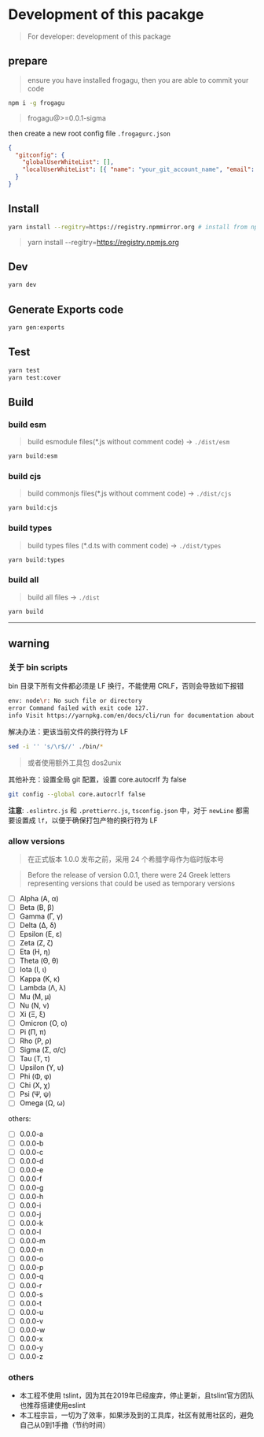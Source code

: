 # Development of this pacakge

> For developer: development of this package

## prepare

> ensure you have installed frogagu, then you are able to commit your code

```sh
npm i -g frogagu
```

> frogagu@>=0.0.1-sigma

then create a new root config file `.frogagurc.json`

```json
{
  "gitconfig": {
    "globalUserWhiteList": [],
    "localUserWhiteList": [{ "name": "your_git_account_name", "email": "your_git_accout_email" }]
  }
}
```

## Install

```sh
yarn install --regitry=https://registry.npmmirror.org # install from npm mirror (china-mirror)
```

> yarn install --regitry=https://registry.npmjs.org

## Dev

```sh
yarn dev
```

## Generate Exports code

```sh
yarn gen:exports
```

## Test

```sh
yarn test
yarn test:cover
```

## Build

### build esm

> build esmodule files(\*.js without comment code) → `./dist/esm`

```sh
yarn build:esm
```

### build cjs

> build commonjs files(\*.js without comment code) → `./dist/cjs`

```sh
yarn build:cjs
```

### build types

> build types files (\*.d.ts with comment code) → `./dist/types`

```sh
yarn build:types
```

### build all

> build all files → `./dist`

```sh
yarn build
```

---

## warning

### 关于 bin scripts

bin 目录下所有文件都必须是 LF 换行，不能使用 CRLF，否则会导致如下报错

```sh
env: node\r: No such file or directory
error Command failed with exit code 127.
info Visit https://yarnpkg.com/en/docs/cli/run for documentation about this command.
```

解决办法：更该当前文件的换行符为 LF

```sh
sed -i '' 's/\r$//' ./bin/*
```

> 或者使用额外工具包 dos2unix

其他补充：设置全局 git 配置，设置 core.autocrlf 为 false

```sh
git config --global core.autocrlf false
```

**注意**: `.eslintrc.js` 和 `.prettierrc.js`, `tsconfig.json` 中，对于 `newLine` 都需要设置成 `lf`，以便于确保打包产物的换行符为 LF

### allow versions

> 在正式版本 1.0.0 发布之前，采用 24 个希腊字母作为临时版本号

> Before the release of version 0.0.1, there were 24 Greek letters representing versions that could be used as temporary versions

- [ ] Alpha (Α, α)
- [ ] Beta (Β, β)
- [ ] Gamma (Γ, γ)
- [ ] Delta (Δ, δ)
- [ ] Epsilon (Ε, ε)
- [ ] Zeta (Ζ, ζ)
- [ ] Eta (Η, η)
- [ ] Theta (Θ, θ)
- [ ] Iota (Ι, ι)
- [ ] Kappa (Κ, κ)
- [ ] Lambda (Λ, λ)
- [ ] Mu (Μ, μ)
- [ ] Nu (Ν, ν)
- [ ] Xi (Ξ, ξ)
- [ ] Omicron (Ο, ο)
- [ ] Pi (Π, π)
- [ ] Rho (Ρ, ρ)
- [ ] Sigma (Σ, σ/ς)
- [ ] Tau (Τ, τ)
- [ ] Upsilon (Υ, υ)
- [ ] Phi (Φ, φ)
- [ ] Chi (Χ, χ)
- [ ] Psi (Ψ, ψ)
- [ ] Omega (Ω, ω)

others:

- [ ] 0.0.0-a
- [ ] 0.0.0-b
- [ ] 0.0.0-c
- [ ] 0.0.0-d
- [ ] 0.0.0-e
- [ ] 0.0.0-f
- [ ] 0.0.0-g
- [ ] 0.0.0-h
- [ ] 0.0.0-i
- [ ] 0.0.0-j
- [ ] 0.0.0-k
- [ ] 0.0.0-l
- [ ] 0.0.0-m
- [ ] 0.0.0-n
- [ ] 0.0.0-o
- [ ] 0.0.0-p
- [ ] 0.0.0-q
- [ ] 0.0.0-r
- [ ] 0.0.0-s
- [ ] 0.0.0-t
- [ ] 0.0.0-u
- [ ] 0.0.0-v
- [ ] 0.0.0-w
- [ ] 0.0.0-x
- [ ] 0.0.0-y
- [ ] 0.0.0-z

### others

- 本工程不使用 tslint，因为其在2019年已经废弃，停止更新，且tslint官方团队也推荐搭建使用eslint
- 本工程宗旨，一切为了效率，如果涉及到的工具库，社区有就用社区的，避免自己从0到1手撸（节约时间）
